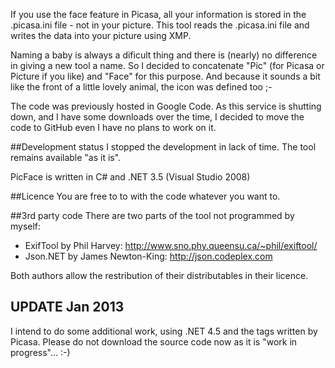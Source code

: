 If you use the face feature in Picasa, all your information is stored in the .picasa.ini file - not in your picture.
This tool reads the .picasa.ini file and writes the data into your picture using XMP.

Naming a baby is always a dificult thing and there is (nearly) no difference in giving a new tool a name. So I decided to concatenate "Pic" (for Picasa or Picture if you like) and "Face" for this purpose. And because it sounds a bit like the front of a little lovely animal, the icon was defined too ;-

The code was previously hosted in Google Code. As this service is shutting down, and I have some downloads over the time, I decided to 
move the code to GitHub even I have no plans to work on it.

##Development status
I stopped the development in lack of time. The tool remains available "as it is".

PicFace is written in C# and .NET 3.5 (Visual Studio 2008)

##Licence
You are free to to with the code whatever you want to. 

##3rd party code
There are two parts of the tool not programmed by myself:

 * ExifTool by Phil Harvey: http://www.sno.phy.queensu.ca/~phil/exiftool/
 * Json.NET by James Newton-King: http://json.codeplex.com

Both authors allow the restribution of their distributables in their licence. 

## UPDATE Jan 2013
I intend to do some additional work, using .NET 4.5 and the tags written by Picasa. Please do not download the source code now as it is "work in progress"... :-)
